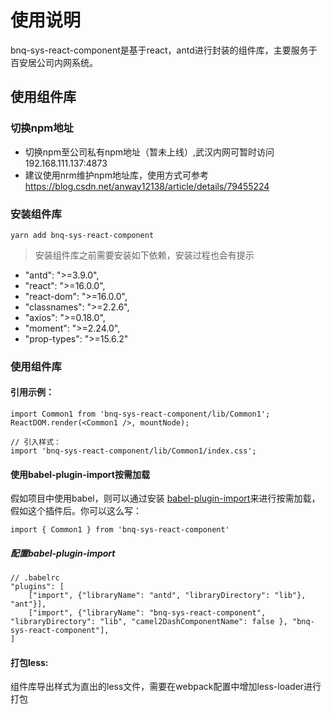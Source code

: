 # 使用说明
bnq-sys-react-component是基于react，antd进行封装的组件库，主要服务于百安居公司内网系统。
## 使用组件库
### 切换npm地址
- 切换npm至公司私有npm地址（暂未上线）,武汉内网可暂时访问 192.168.111.137:4873 
- 建议使用nrm维护npm地址库，使用方式可参考 https://blog.csdn.net/anway12138/article/details/79455224

### 安装组件库
    yarn add bnq-sys-react-component
> 安装组件库之前需要安装如下依赖，安装过程也会有提示
-  "antd": ">=3.9.0",
-  "react": ">=16.0.0",
-  "react-dom": ">=16.0.0",
-  "classnames": ">=2.2.6",
-  "axios": ">=0.18.0",
-  "moment": ">=2.24.0",
-  "prop-types": ">=15.6.2"
### 使用组件库
#### 引用示例：

    import Common1 from 'bnq-sys-react-component/lib/Common1';
    ReactDOM.render(<Common1 />, mountNode);
    
    // 引入样式：    
    import 'bnq-sys-react-component/lib/Common1/index.css';
#### 使用babel-plugin-import按需加载
假如项目中使用babel，则可以通过安装 [babel-plugin-import](https://github.com/ant-design/babel-plugin-import)来进行按需加载，假如这个插件后。你可以这么写：
    
    import { Common1 } from 'bnq-sys-react-component'
    
##### 配置babel-plugin-import

    // .babelrc 
    "plugins": [
        ["import", {"libraryName": "antd", "libraryDirectory": "lib"}, "ant"}],
        ["import", {"libraryName": "bnq-sys-react-component", "libraryDirectory": "lib", "camel2DashComponentName": false }, "bnq-sys-react-component"],
    ]

#### 打包less:
组件库导出样式为直出的less文件，需要在webpack配置中增加less-loader进行打包



